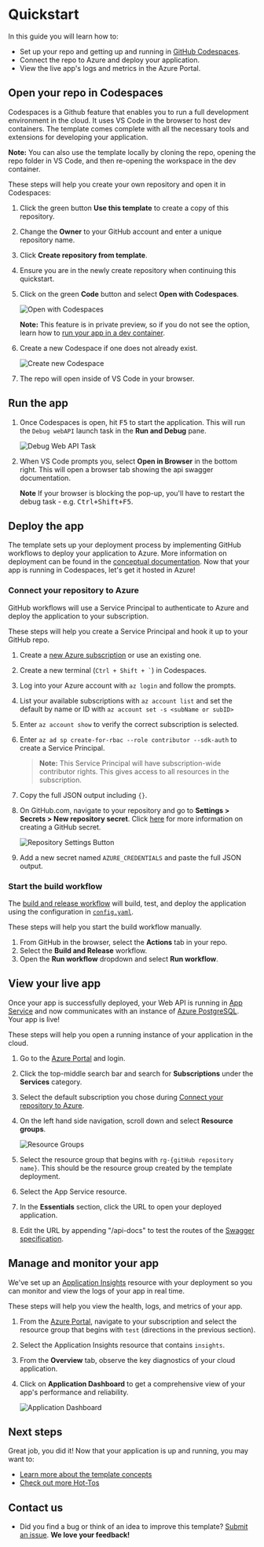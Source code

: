 # Quickstart

In this guide you will learn how to:

- Set up your repo and getting up and running in [GitHub Codespaces](https://code.visualstudio.com/docs/remote/codespaces).
- Connect the repo to Azure and deploy your application.
- View the live app's logs and metrics in the Azure Portal.

## Open your repo in Codespaces

Codespaces is a Github feature that enables you to run a full development environment in the cloud. It uses VS Code in the browser to host dev containers. The template comes complete with all the necessary tools and extensions for developing your application.

**Note:** You can also use the template locally by cloning the repo, opening the repo folder in VS Code, and then re-opening the workspace in the dev container.

These steps will help you create your own repository and open it in Codespaces:

1. Click the green button **Use this template** to create a copy of this repository.
1. Change the **Owner** to your GitHub account and enter a unique repository name.
1. Click **Create repository from template**.
1. Ensure you are in the newly create repository when continuing this quickstart.
1. Click on the green **Code** button and select **Open with Codespaces**.

    ![Open with Codespaces](assets/open_in_codespaces.png)

    **Note:** This feature is in private preview, so if you do not see the option, learn how to [run your app in a dev container](/docs/how-to-guides.md#use-vs-code-development-container).

1. Create a new Codespace if one does not already exist.
    
    ![Create new Codespace](assets/create_new_codespace.png)

1. The repo will open inside of VS Code in your browser.

## Run the app

1. Once Codespaces is open, hit <kbd>F5</kbd> to start the application. This will run the `Debug webAPI` launch task in the **Run and Debug** pane.

    ![Debug Web API Task](assets/run_application.png)

1. When VS Code prompts you, select **Open in Browser** in the bottom right. This will open a browser tab showing the api swagger documentation.
   
    **Note** If your browser is blocking the pop-up, you'll have to restart the debug task - e.g. <kbd>Ctrl+Shift+F5</kbd>.

## Deploy the app

The template sets up your deployment process by implementing GitHub workflows to deploy your application to Azure. More information on deployment can be found in the [conceptual documentation](/docs/concepts.md#build-and-deployment). Now that your app is running in Codespaces, let's get it hosted in Azure!

### Connect your repository to Azure

GitHub workflows will use a Service Principal to authenticate to Azure and deploy the application to your subscription.

These steps will help you create a Service Principal and hook it up to your GitHub repo.

1. Create a [new Azure subscription](https://azure.microsoft.com/free/) or use an existing one.
1. Create a new terminal (`` Ctrl + Shift + ` ``) in Codespaces.
1. Log into your Azure account with `az login` and follow the prompts.
1. List your available subscriptions with `az account list` and set the default by name or ID with `az account set -s <subName or subID>`
1. Enter `az account show` to verify the correct subscription is selected.
1. Enter `az ad sp create-for-rbac --role contributor --sdk-auth` to create a Service Principal.

    > **Note:** This Service Principal will have subscription-wide contributor rights. This gives access to all resources in the subscription.

1. Copy the full JSON output including `{}`.
1. On GitHub.com, navigate to your repository and go to **Settings > Secrets > New repository secret**. Click [here](https://docs.github.com/actions/reference/encrypted-secrets#creating-encrypted-secrets-for-a-repository) for more information on creating a GitHub secret.

    ![Repository Settings Button](assets/reposettingsbutton.png)

1. Add a new secret named `AZURE_CREDENTIALS` and paste the full JSON output.

### Start the build workflow

The [build and release workflow](../.github/workflows/build_release.yaml) will build, test, and deploy the application using the configuration in [`config.yaml`](../deploy/config.yaml).

These steps will help you start the build workflow manually.

1. From GitHub in the browser, select the **Actions** tab in your repo.
1. Select the **Build and Release** workflow.
1. Open the **Run workflow** dropdown and select **Run workflow**.

## View your live app

Once your app is successfully deployed, your Web API is running in [App Service](https://azure.microsoft.com/services/app-service/) and now communicates with an instance of [Azure PostgreSQL](https://azure.microsoft.com/services/postgresql/). Your app is live!

These steps will help you open a running instance of your application in the cloud.

1. Go to the [Azure Portal](https://portal.azure.com) and login.
1. Click the top-middle search bar and search for **Subscriptions** under the **Services** category.
1. Select the default subscription you chose during [Connect your repository to Azure](#connect-your-repository-to-azure).
1. On the left hand side navigation, scroll down and select **Resource groups**.

    ![Resource Groups](assets/resource-groups.png)

1. Select the resource group that begins with `rg-{gitHub repository name}`. This should be the resource group created by the template deployment.
1. Select the App Service resource.
1. In the **Essentials** section, click the URL to open your deployed application.
1. Edit the URL by appending "/api-docs" to test the routes of the [Swagger specification](https://swagger.io/docs/specification/about/).

## Manage and monitor your app

We've set up an [Application Insights](https://docs.microsoft.com/azure/azure-monitor/app/app-insights-overview) resource with your deployment so you can monitor and view the logs of your app in real time.

These steps will help you view the health, logs, and metrics of your app.

1. From the [Azure Portal](https://portal.azure.com), navigate to your subscription and select the resource group that begins with `test` (directions in the previous section).
1. Select the Application Insights resource that contains `insights`.
1. From the **Overview** tab, observe the key diagnostics of your cloud application.
1. Click on **Application Dashboard** to get a comprehensive view of your app's performance and reliability.

    ![Application Dashboard](assets/application-dashboard.png)

## Next steps

Great job, you did it! Now that your application is up and running, you may want to:

- [Learn more about the template concepts](concepts.md)
- [Check out more Hot-Tos](how-to-guides.md)

## Contact us

- Did you find a bug or think of an idea to improve this template? [Submit an issue](https://github.com/Azure-Samples/webapi-nodejs/issues). **We love your feedback!**
